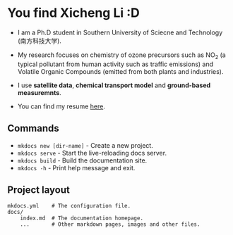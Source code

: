 # You find Xicheng Li :D

- I am a Ph.D student in Southern University of Sciecne and Technology (南方科技大学).  

- My research focuses on chemistry of ozone precursors such as NO<sub>2</sub> (a typical pollutant from human activity such as traffic emissions) and Volatile Organic Compounds (emitted from both plants and industries). 

- I use **satellite data**, **chemical transport model** and **ground-based measuremnts**.

- You can find my resume [here](assets/resume/resume.pdf).


## Commands

* `mkdocs new [dir-name]` - Create a new project.
* `mkdocs serve` - Start the live-reloading docs server.
* `mkdocs build` - Build the documentation site.
* `mkdocs -h` - Print help message and exit.

## Project layout

    mkdocs.yml    # The configuration file.
    docs/
        index.md  # The documentation homepage.
        ...       # Other markdown pages, images and other files.

